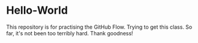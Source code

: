 # Hello-World
This repository is for practising the GitHub Flow.
Trying to get this class.  So far, it's not been too terribly hard.  Thank goodness!
